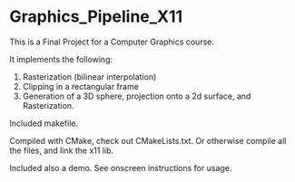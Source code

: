 # Graphics_Pipeline_X11

This is a Final Project for a Computer Graphics course. 

It implements the following:
1. Rasterization (bilinear interpolation)
2. Clipping in a rectangular frame
3. Generation of a 3D sphere, projection onto a 2d surface, and Rasterization.


Included makefile.

Compiled with CMake, check out CMakeLists.txt.
Or otherwise compile all the files, and link the x11 lib.


Included also a demo. See onscreen instructions for usage.


